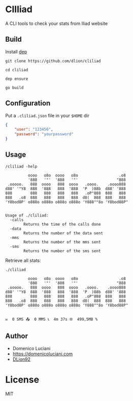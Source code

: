 # ClIliad

A CLI tools to check your stats from Iliad website

## Build
Install [dep](https://github.com/golang/dep)

`git clone https://github.com/dlion/cliliad`

`cd cliliad`

`dep ensure`

`go build`

## Configuration

Put a `.cliliad.json` file in your `$HOME` dir

```json
{
    "user": "123456",
    "password": "yourpassword"
}
```

## Usage

```
/cliliad -help

          oooo   o8o  oooo   o8o                  .o8
          '888   '"'  '888   '"'                 "888
 .ooooo.   888  oooo   888  oooo   .oooo.    .oooo888
d88' '"Y8  888  '888   888  '888  'P  )88b  d88' '888
888        888   888   888   888   .oP"888  888   888
888   .o8  888   888   888   888  d8(  888  888   888
'Y8bod8P' o888o o888o o888o o888o 'Y888""8o 'Y8bod88P"


Usage of ./cliliad:
  -calls
        Returns the time of the calls done
  -data
        Returns the number of the data sent
  -mms
        Returns the number of the mms sent
  -sms
        Returns the number of the sms sent
```

Retrieve all stats:
```
./cliliad

          oooo   o8o  oooo   o8o                  .o8
          '888   '"'  '888   '"'                 "888
 .ooooo.   888  oooo   888  oooo   .oooo.    .oooo888
d88' '"Y8  888  '888   888  '888  'P  )88b  d88' '888
888        888   888   888   888   .oP"888  888   888
888   .o8  888   888   888   888  d8(  888  888   888
'Y8bod8P' o888o o888o o888o o888o 'Y888""8o 'Y8bod88P"


✉️  0 SMS 📤  0 MMS 📞  4m 37s 🌐  499,5MB %
```

## Author

* Domenico Luciani
* https://domenicoluciani.com
* [DLion92](https://twitter.com/DLion92)

# License
MIT
